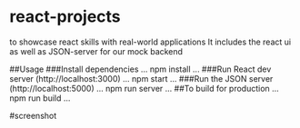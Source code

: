 # react-projects
to showcase react skills with real-world applications
It includes the react ui as well as JSON-server for our mock backend

##Usage
###Install dependencies
...
npm install
...
###Run React dev server (http://localhost:3000)
...
npm start
...
###Run the JSON server (http://localhost:5000)
...
npm run server
...
##To build for production
...
npm run build
...

#screenshot
